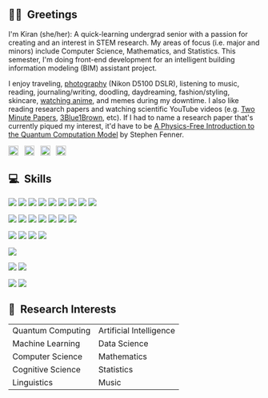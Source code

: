 ## 👋🏽&nbsp; Greetings
I'm Kiran (she/her): A quick-learning undergrad senior with a passion for creating and an interest in STEM research. My areas of focus (i.e. major and minors) include Computer Science, Mathematics, and Statistics. This semester, I'm doing front-end development for an intelligent building information modeling (BIM) assistant project.

I enjoy traveling, <a href="https://github.com/lynkos/lynkos/blob/master/PHOTOGRAPHY%20PORTFOLIO.pdf" target="_blank">photography</a> (Nikon D5100 DSLR), listening to music, reading, journaling/writing, doodling, daydreaming, fashion/styling, skincare, <a href="https://myanimelist.net/profile/lynkos" target="_blank">watching anime</a>, and memes during my downtime. I also like reading research papers and watching scientific YouTube videos (e.g. <a href="https://www.youtube.com/user/keeroyz" target="_blank">Two Minute Papers</a>, <a href="https://www.youtube.com/c/3blue1brown" target="_blank">3Blue1Brown</a>, etc). If I had to name a research paper that's currently piqued my interest, it'd have to be <a href="https://arxiv.org/pdf/cs/0304008.pdf" target="_blank">A Physics-Free Introduction to the Quantum Computation Model</a> by Stephen Fenner.

<a href="https://instagr.am/overanalyse" target="_blank"><img src="https://simpleicons.org/icons/instagram.svg" width="20px" height="20px" alt="Instagram" /></a> &nbsp; <a href="https://twitter.com/Surinaamer" target="_blank"><img src="https://simpleicons.org/icons/twitter.svg" width="20px" height="20px" alt="Twitter" /></a> &nbsp; <a href="https://open.spotify.com/user/kiwi2mii" target="_blank"><img src="https://simpleicons.org/icons/spotify.svg" width="20px" height="20px" alt="Spotify" /></a> &nbsp; <a href="https://www.linkedin.com/in/kiran-brahmatewari" target="_blank"><img src="https://simpleicons.org/icons/linkedin.svg" width="20px" height="20px" alt="LinkedIn" /></a>

## 💻&nbsp; Skills
<!-- Code -->
![](https://img.shields.io/static/v1?label=Code&message=Java&logo=java&color=a03fc0&logoColor=white)
![](https://img.shields.io/static/v1?label=Code&message=C&logo=c&color=a03fc0&logoColor=white)
![](https://img.shields.io/static/v1?label=Code&message=HTML&logo=html5&color=a03fc0&logoColor=white)
![](https://img.shields.io/static/v1?label=Code&message=CSS&logo=css3&color=a03fc0&logoColor=white)
![](https://img.shields.io/static/v1?label=Code&message=R&logo=r&color=a03fc0&logoColor=white)
![](https://img.shields.io/static/v1?label=Code&message=Python&logo=python&color=a03fc0&logoColor=white)
![](https://img.shields.io/static/v1?label=Code&message=JavaScript&logo=javascript&color=a03fc0&logoColor=white)
![](https://img.shields.io/static/v1?label=Code&message=Vue&logo=vue.js&color=a03fc0&logoColor=white)
![](https://img.shields.io/static/v1?label=Code&message=Bootstrap&logo=bootstrap&color=a03fc0&logoColor=white)

<!-- Tools -->
![](https://img.shields.io/static/v1?label=Tools&message=Microsoft+Word&logo=microsoft+word&color=c0713f&logoColor=white)
![](https://img.shields.io/static/v1?label=Tools&message=Microsoft+Excel&logo=microsoft+excel&color=c0713f&logoColor=white)
![](https://img.shields.io/static/v1?label=Tools&message=Git&logo=git&color=c0713f&logoColor=white)
![](https://img.shields.io/static/v1?label=Tools&message=GitHub&logo=github&color=c0713f&logoColor=white)
![](https://img.shields.io/static/v1?label=Tools&message=npm&logo=npm&color=c0713f&logoColor=white)
![](https://img.shields.io/static/v1?label=Tools&message=GIMP&logo=gimp&color=c0713f&logoColor=white)
![](https://img.shields.io/static/v1?label=Tools&message=Postman&logo=postman&color=c0713f&logoColor=white)

<!-- IDE -->
![](https://img.shields.io/static/v1?label=IDE&message=Eclipse&logo=eclipse&color=39ae39&logoColor=white)
![](https://img.shields.io/static/v1?label=IDE&message=WebStorm&logo=webstorm&color=39ae39&logoColor=white)
![](https://img.shields.io/static/v1?label=IDE&message=RStudio&logo=rstudio&color=39ae39&logoColor=white)
![](https://img.shields.io/static/v1?label=IDE&message=Sublime+Text&logo=sublime+text&color=39ae39&logoColor=white)

<!-- Shell -->
![](https://img.shields.io/static/v1?label=Shell&message=iTerm+(Zsh)&logo=powershell&color=black&logoColor=white)

<!-- OS -->
![](https://img.shields.io/static/v1?label=OS&message=MacOS&logo=apple&color=3f7fc0&logoColor=white)
![](https://img.shields.io/static/v1?label=OS&message=Windows&logo=windows&color=3f7fc0&logoColor=white)

<!-- Languages -->
![](https://img.shields.io/static/v1?label=Languages&message=English&color=red)
![](https://img.shields.io/static/v1?label=Languages&message=Dutch&color=red)

## 🔬&nbsp; Research Interests
<table>
 <tr>
   <td>Quantum Computing</td>
    <td>Artificial Intelligence</td>
 </tr>
 <tr>
    <td>Machine Learning</td>
    <td>Data Science</td>
 </tr>
  <tr>
    <td>Computer Science</td>
    <td>Mathematics</td>
 </tr>
  <tr>
    <td>Cognitive Science</td>
    <td>Statistics</td>
 </tr>
  <tr>
    <td>Linguistics</td>
    <td>Music</td>
 </tr>
</table>

<!-- ## 📈&nbsp; GitHub Stats
[![Kiran's GitHub Stats](https://github-readme-stats.vercel.app/api?username=lynkos&count_private=true&show_icons=true&theme=material-palenight)](https://github.com/lynkos/github-readme-stats) -->
